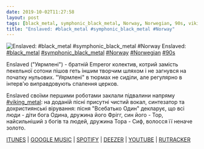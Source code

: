 ```yaml
---
date: 2019-10-02T11:27:58
layout: post
tags: [black_metal, symphonic_black_metal, Norway, Norwegian, 90s, viking_metal]
title: "Enslaved: #black_metal #symphonic_black_metal #Norway"
---
```

![Enslaved: #black_metal #symphonic_black_metal #Norway](/assets/photos/photo_743@02-10-2019_11-27-58.jpg)
Enslaved: [#black_metal](/tags/#black_metal) [#symphonic_black_metal](/tags/#symphonic_black_metal) [#Norway](/tags/#Norway) [#Norwegian](/tags/#Norwegian) [#90s](/tags/#90s)

Enslaved (&quot;Уярмлені&quot;) - братній Emperor  колектив, котрий замість пекельної сотони пішов геть іншим творчим шляхом і не загнувся на початку нульових. &quot;Уярмлені&quot; в тюрмах не сиділи, але регулярно в інтерв&#39;ю виправдовують спалення церков.

Enslaved своїми першими роботами заклали підвалини напряму [#viking_metal](/tags/#viking_metal): на доданій пісні присутні чистий вокал, синтезатор та дохристиянські вірування: пісня &quot;Всебатько Один&quot; декларує, що всі люди - діти бога Одина, дружина його Фрігг, син його - Тор, найсильніший з богів та людей, дружина Тора - Сиф, волосся її неначе золото.

[ITUNES](https://music.apple.com/us/album/hordanes-land/1340157048) | [GOOGLE MUSIC](https://play.google.com/music/m/Bbdylpyh4ihthdgjh7jxubx4eda?t=Hordanes_Land_-_Enslaved) | [SPOTIFY](https://open.spotify.com/album/2cX6ihQPnXOA4NEIaWSE1I) | [DEEZER](https://www.deezer.com/album/55035182?utm_source=deezer&amp;utm_content=album-55035182&amp;utm_term=1601611822_1570004697&amp;utm_medium=web) | [YOUTUBE](https://www.youtube.com/watch?v=3vjUjL-r6zg) | [RUTRACKER](https://rutracker.org/forum/viewtopic.php?t=3410807)